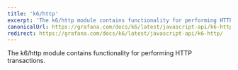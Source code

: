 ```yaml
---
title: 'k6/http'
excerpt: 'The k6/http module contains functionality for performing HTTP transactions.'
canonicalUrl: https://grafana.com/docs/k6/latest/javascript-api/k6-http/
redirect: https://grafana.com/docs/k6/latest/javascript-api/k6-http/
---
```


The k6/http module contains functionality for performing HTTP transactions.
